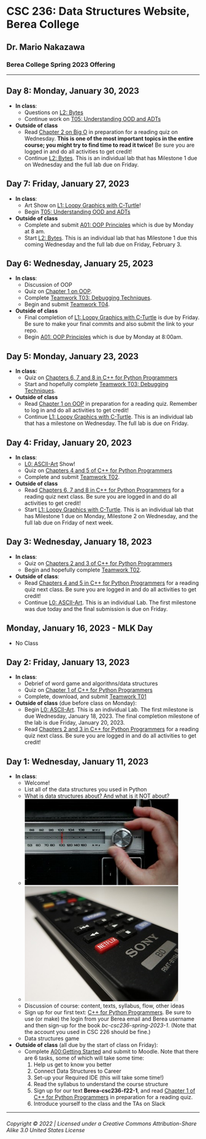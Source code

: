# CSC 236: Data Structures Website, Berea College
## Dr. Mario Nakazawa
### Berea College Spring 2023 Offering

---

## Day 8: Monday, January 30, 2023
  - **In class**:
    - Questions on [L2: Bytes](https://docs.google.com/document/d/1BvbnKcN1xBYoNIQrv0XQOFmafxjr9o1LsGloj9gAp-Q)
    - Continue work on [T05: Understanding OOD and ADTs](https://docs.google.com/document/d/1ATMtz10pvIA3XUIBjPXr33Iy4wsnADLLU8fUbj8uJC4)
  - **Outside of class**
    - Read [Chapter 2 on Big O](https://runestone.academy/runestone/assignments/doAssignment?assignment_id=126097) in preparation for a reading quiz on Wednesday. **This is one of the most important topics in the entire course; you might try to find time to read it twice!** Be sure you are logged in and do all activities to get credit!
    - Continue [L2: Bytes](https://docs.google.com/document/d/1BvbnKcN1xBYoNIQrv0XQOFmafxjr9o1LsGloj9gAp-Q). This is an individual lab that has Milestone 1 due on Wednesday and the full lab due on Friday.

## Day 7: Friday, January 27, 2023
  - **In class**:
    - Art Show on [L1: Loopy Graphics with C-Turtle](https://docs.google.com/document/d/1yMQGsJwNXTUsabYNo_k56b9-Jwk1EKFaGgM8e2fVt2c)!
    - Begin [T05: Understanding OOD and ADTs](https://docs.google.com/document/d/1ATMtz10pvIA3XUIBjPXr33Iy4wsnADLLU8fUbj8uJC4)
  - **Outside of class**
    - Complete and submit [A01: OOP Principles](https://docs.google.com/document/d/1uH5vpyvL1rCLsmI14D3LIgUo2Q-0fCCdclOz2ZAk1Eg) which is due by Monday at 8 am.
    - Start [L2: Bytes](https://docs.google.com/document/d/1BvbnKcN1xBYoNIQrv0XQOFmafxjr9o1LsGloj9gAp-Q). This is an individual lab that has Milestone 1 due this coming Wednesday and the full lab due on Friday, February 3.

## Day 6: Wednesday, January 25, 2023
  - **In class**:
    - Discussion of OOP
    - Quiz on [Chapter 1 on OOP](https://runestone.academy/runestone/assignments/doAssignment?assignment_id=93807).
    - Complete [Teamwork T03: Debugging Techniques](https://docs.google.com/document/d/1T0BS2SzKxoOXg_EpfDCpFd8UG219_Jbqzl8W1kogtcc).
    - Begin and submit [Teamwork T04](https://docs.google.com/document/d/19PSMP2Mwxs5qKD3p54ebrk3Dnb4n7x6KgjU02vLdlJI).
  - **Outside of class**
    - Final completion of [L1: Loopy Graphics with C-Turtle](https://docs.google.com/document/d/1yMQGsJwNXTUsabYNo_k56b9-Jwk1EKFaGgM8e2fVt2c) is due by Friday. Be sure to make your final commits and also submit the link to your repo.
    - Begin [A01: OOP Principles](https://docs.google.com/document/d/1uH5vpyvL1rCLsmI14D3LIgUo2Q-0fCCdclOz2ZAk1Eg) which is due by Monday at 8:00am.

## Day 5: Monday, January 23, 2023
  - **In class**:
    - Quiz on [Chapters 6, 7 and 8 in C++ for Python Programmers](https://runestone.academy/runestone/assignments/doAssignment?assignment_id=124791)
    - Start and hopefully complete [Teamwork T03: Debugging Techniques](https://docs.google.com/document/d/1T0BS2SzKxoOXg_EpfDCpFd8UG219_Jbqzl8W1kogtcc).
  - **Outside of class**
    - Read [Chapter 1 on OOP](https://runestone.academy/runestone/assignments/doAssignment?assignment_id=126094) in preparation for a reading quiz. Remember to log in and do all activities to get credit!
    - Continue [L1: Loopy Graphics with C-Turtle](https://docs.google.com/document/d/1yMQGsJwNXTUsabYNo_k56b9-Jwk1EKFaGgM8e2fVt2c). This is an individual lab that has a milestone on Wednesday. The full lab is due on Friday. 

## Day 4: Friday, January 20, 2023
  - **In class**:
    - [L0: ASCII-Art](https://docs.google.com/document/d/14j_z0Q-HcVHP9KLok0PGk6o7U3wKpC7BN_tygccKfK8) Show!
    - Quiz on [Chapters 4 and 5 of C++ for Python Programmers](https://runestone.academy/runestone/assignments/doAssignment?assignment_id=126782)
    - Complete and submit [Teamwork T02](https://docs.google.com/document/d/1fB24sIofHbsWZ2xJAQzCJ_RoIkfUhXZWYb0XJSjhAKQ).
  - **Outside of class**
    - Read [Chapters 6, 7 and 8 in C++ for Python Programmers](https://runestone.academy/runestone/assignments/doAssignment?assignment_id=124791) for a reading quiz next class. Be sure you are logged in and do all activities to get credit!
    - Start [L1: Loopy Graphics with C-Turtle](https://docs.google.com/document/d/1yMQGsJwNXTUsabYNo_k56b9-Jwk1EKFaGgM8e2fVt2c). This is an individual lab that has Milestone 1 due on Monday, Milestone 2 on Wednesday, and the full lab due on Friday of next week.

## Day 3: Wednesday, January 18, 2023
  - **In class**:
    - Quiz on [Chapters 2 and 3 of C++ for Python Programmers](https://runestone.academy/runestone/assignments/doAssignment?assignment_id=124792)
    - Begin and hopefully complete [Teamwork T02](https://docs.google.com/document/d/1fB24sIofHbsWZ2xJAQzCJ_RoIkfUhXZWYb0XJSjhAKQ).
  - **Outside of class**:
    - Read [Chapters 4 and 5 in C++ for Python Programmers](https://runestone.academy/runestone/assignments/doAssignment?assignment_id=126782) for a reading quiz next class. Be sure you are logged in and do all activities to get credit!
    - Continue [L0: ASCII-Art](https://docs.google.com/document/d/14j_z0Q-HcVHP9KLok0PGk6o7U3wKpC7BN_tygccKfK8). This is an individual Lab. The first milestone was due today and the final submission is due on Friday.

## Monday, January 16, 2023 - MLK Day
  - No Class

## Day 2: Friday, January 13, 2023
  - **In class**:
    - Debrief of word game and algorithns/data structures
    - Quiz on [Chapter 1 of C++ for Python Programmers](https://runestone.academy/runestone/assignments/doAssignment?assignment_id=124794)
    - Complete, download, and submit [Teamwork T01](https://docs.google.com/document/d/1Bz1sbwxid1ydkSHaO5nDMpMgzwa29Py6zzTlWGUvBzM)
  - **Outside of class** (due before class on Monday):
    - Begin [L0: ASCII-Art](https://docs.google.com/document/d/14j_z0Q-HcVHP9KLok0PGk6o7U3wKpC7BN_tygccKfK8). This is an individual Lab. The first milestone is due Wednesday, January 18, 2023. The final completion milestone of the  lab is due Friday, January 20, 2023.
    - Read [Chapters 2 and 3 in C++ for Python Programmers](https://runestone.academy/runestone/assignments/doAssignment?assignment_id=124792) for a reading quiz next class. Be sure you are logged in and do all activities to get credit!

## Day 1: Wednesday, January 11, 2023
  - **In class**:
    - Welcome!
    - List all of the data structures you used in Python
    - What is data structures about? And what is it NOT about?
    - ![old style car radio tuner](radiotuner.jpg "old style car radio tuner")
    - ![TV remote](remote.jpg "TV remoter")
    - Discussion of course: content, texts, syllabus, flow, other ideas
    - Sign up for our first text: [C++ for Python Programmers](https://runestone.academy). Be sure to use (or make) the login from your Berea email and Berea username and then sign-up for the book *bc-csc236-spring-2023-1*. (Note that the account you used in CSC 226 should be fine.)
    - Data structures game
  - **Outside of class** (all due by the start of class on Friday):
    - Complete [A00:Getting Started](https://docs.google.com/document/d/12iJBToSMk2A1n2mSdAmwKnFEpFVlnLz73ulsyt0htNM) and submit to Moodle. Note that there are 6 tasks, some of which will take some time:
      1. Help us get to know you better
      2. Connect Data Structures to Career
      3. Set-up your Required IDE (this will take some time!)
      4. Read the syllabus to understand the course structure
      5. Sign up for our text **Berea-csc236-f22-1**, and read [Chapter 1 of C++ for Python Programmers](https://runestone.academy/runestone/assignments/doAssignment?assignment_id=124794) in preparation for a reading quiz.
      6. Introduce yourself to the class and the TAs on Slack
    
---
###### Copyright © 2022 | Licensed under a Creative Commons Attribution-Share Alike 3.0 United States License
